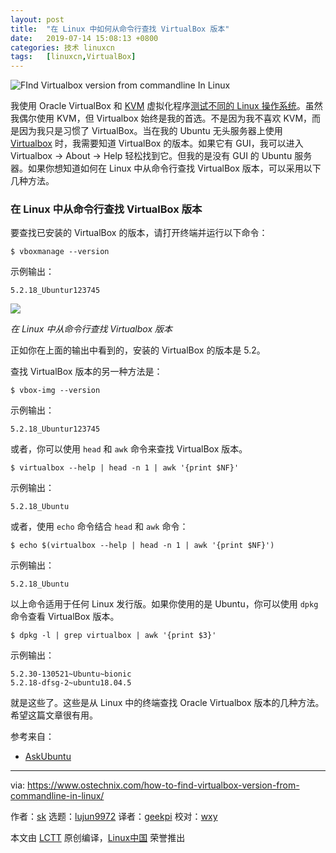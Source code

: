 ```yaml
---
layout: post
title:	"在 Linux 中如何从命令行查找 VirtualBox 版本"
date:	2019-07-14 15:08:13 +0800 
categories:	技术 linuxcn 
tags:	[linuxcn,VirtualBox]
---
```



![FInd Virtualbox version from commandline In Linux](/Asserts/Images//attachment/album/201907/14/150821ufgf8hd4jleoxepl.png)


我使用 Oracle VirtualBox 和 [KVM](https://www.ostechnix.com/setup-headless-virtualization-server-using-kvm-ubuntu/) 虚拟化程序[测试不同的 Linux 操作系统](https://www.ostechnix.com/test-100-linux-and-unix-operating-systems-online-for-free/)。虽然我偶尔使用 KVM，但 Virtualbox 始终是我的首选。不是因为我不喜欢 KVM，而是因为我只是习惯了 VirtualBox。当在我的 Ubuntu 无头服务器上使用 [Virtualbox](https://www.ostechnix.com/install-oracle-virtualbox-ubuntu-16-04-headless-server/) 时，我需要知道 VirtualBox 的版本。如果它有 GUI，我可以进入 Virtualbox -> About -> Help 轻松找到它。但我的是没有 GUI 的 Ubuntu 服务器。如果你想知道如何在 Linux 中从命令行查找 VirtualBox 版本，可以采用以下几种方法。


### 在 Linux 中从命令行查找 VirtualBox 版本


要查找已安装的 VirtualBox 的版本，请打开终端并运行以下命令：



```
$ vboxmanage --version
```

示例输出：



```
5.2.18_Ubuntur123745
```

![](/Asserts/Images//attachment/album/201907/14/150822esgd1wmn5d9n89q1.png)


*在 Linux 中从命令行查找 Virtualbox 版本*


正如你在上面的输出中看到的，安装的 VirtualBox 的版本是 5.2。


查找 VirtualBox 版本的另一种方法是：



```
$ vbox-img --version
```

示例输出：



```
5.2.18_Ubuntur123745
```

或者，你可以使用 `head` 和 `awk` 命令来查找 VirtualBox 版本。



```
$ virtualbox --help | head -n 1 | awk '{print $NF}'
```

示例输出：



```
5.2.18_Ubuntu
```

或者，使用 `echo` 命令结合 `head` 和 `awk` 命令：



```
$ echo $(virtualbox --help | head -n 1 | awk '{print $NF}')
```

示例输出：



```
5.2.18_Ubuntu
```

以上命令适用于任何 Linux 发行版。如果你使用的是 Ubuntu，你可以使用 `dpkg` 命令查看 VirtualBox 版本。



```
$ dpkg -l | grep virtualbox | awk '{print $3}'
```

示例输出：



```
5.2.30-130521~Ubuntu~bionic
5.2.18-dfsg-2~ubuntu18.04.5
```

就是这些了。这些是从 Linux 中的终端查找 Oracle Virtualbox 版本的几种方法。希望这篇文章很有用。


参考来自：


* [AskUbuntu](https://askubuntu.com/questions/420363/how-do-i-check-virtualbox-version-from-cli)




---


via: <https://www.ostechnix.com/how-to-find-virtualbox-version-from-commandline-in-linux/>


作者：[sk](https://www.ostechnix.com/author/sk/) 选题：[lujun9972](https://github.com/lujun9972) 译者：[geekpi](https://github.com/geekpi) 校对：[wxy](https://github.com/wxy)


本文由 [LCTT](https://github.com/LCTT/TranslateProject) 原创编译，[Linux中国](https://linux.cn/) 荣誉推出
